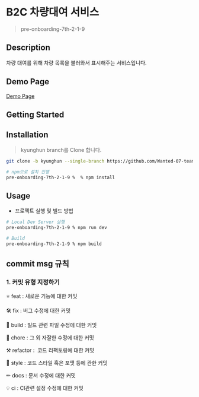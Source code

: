 # B2C 차량대여 서비스

> pre-onboarding-7th-2-1-9

## **Description**

차량 대여를 위해 차량 목록을 불러와서 표시해주는 서비스입니다.

## **Demo Page**

[Demo Page]()

<p align="center">
</p>

## **Getting Started**

## Installation

> kyunghun branch를 Clone 합니다.

```sh
git clone -b kyunghun --single-branch https://github.com/Wanted-07-team-9/pre-onboarding-7th-2-1-9.git

# npm으로 설치 진행
pre-onboarding-7th-2-1-9 %  % npm install
```

## Usage

- 프로젝트 실행 및 빌드 방법

```sh
# Local Dev Server 실행
pre-onboarding-7th-2-1-9 % npm run dev

# Build
pre-onboarding-7th-2-1-9 % npm build
```

## commit msg 규칙

### 1. 커밋 유형 지정하기

⭐ feat : 새로운 기능에 대한 커밋

🛠 fix : 버그 수정에 대한 커밋

🧱 build : 빌드 관련 파일 수정에 대한 커밋

👏 chore : 그 외 자잘한 수정에 대한 커밋

⚒ refactor :  코드 리팩토링에 대한 커밋

🎨 style : 코드 스타일 혹은 포맷 등에 관한 커밋

✏ docs : 문서 수정에 대한 커밋

💡 ci : CI관련 설정 수정에 대한 커밋
